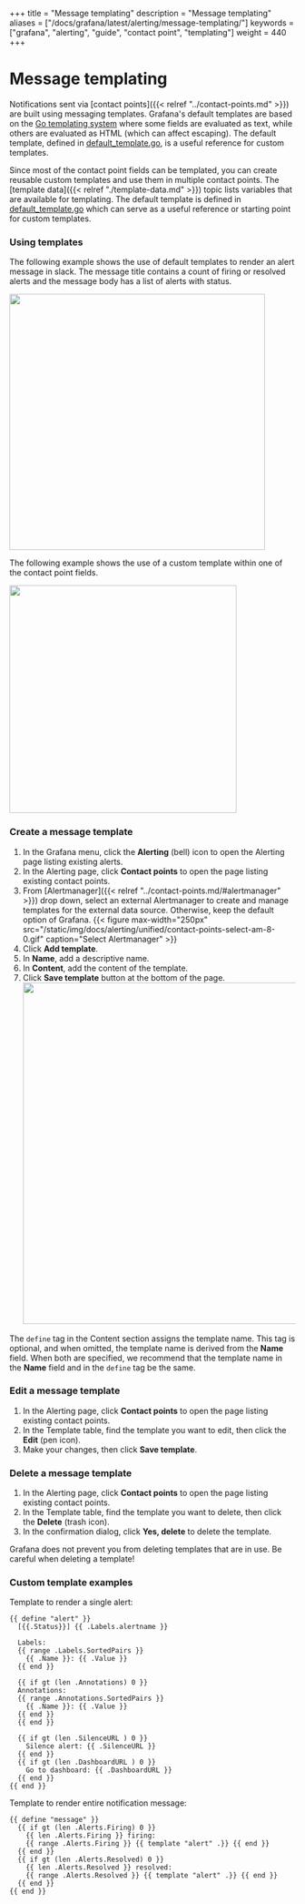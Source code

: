 +++
title = "Message templating"
description = "Message templating"
aliases = ["/docs/grafana/latest/alerting/message-templating/"]
keywords = ["grafana", "alerting", "guide", "contact point", "templating"]
weight = 440
+++

# Message templating

Notifications sent via [contact points]({{< relref "../contact-points.md" >}}) are built using messaging templates. Grafana's default templates are based on the [Go templating system](https://golang.org/pkg/text/template) where some fields are evaluated as text, while others are evaluated as HTML (which can affect escaping). The default template, defined in [default_template.go](https://github.com/grafana/grafana/blob/main/pkg/services/ngalert/notifier/channels/default_template.go), is a useful reference for custom templates.

Since most of the contact point fields can be templated, you can create reusable custom templates and use them in multiple contact points. The [template data]({{< relref "./template-data.md" >}}) topic lists variables that are available for templating. The default template is defined in [default_template.go](https://github.com/grafana/grafana/blob/main/pkg/services/ngalert/notifier/channels/default_template.go) which can serve as a useful reference or starting point for custom templates.

### Using templates

The following example shows the use of default templates to render an alert message in slack. The message title contains a count of firing or resolved alerts and the message body has a list of alerts with status.

<img  src="/static/img/docs/alerting/unified/contact-points-template-fields-8-0.png" width="450px">

The following example shows the use of a custom template within one of the contact point fields.

<img  src="/static/img/docs/alerting/unified/contact-points-use-template-8-0.png" width="400px">

### Create a message template

1. In the Grafana menu, click the **Alerting** (bell) icon to open the Alerting page listing existing alerts.
1. In the Alerting page, click **Contact points** to open the page listing existing contact points.
1. From [Alertmanager]({{< relref "../contact-points.md/#alertmanager" >}}) drop down, select an external Alertmanager to create and manage templates for the external data source. Otherwise, keep the default option of Grafana. 
{{< figure max-width="250px" src="/static/img/docs/alerting/unified/contact-points-select-am-8-0.gif" caption="Select Alertmanager" >}}
1. Click **Add template**.
1. In **Name**, add a descriptive name.
1. In **Content**, add the content of the template.
1. Click **Save template** button at the bottom of the page.
    <img  src="/static/img/docs/alerting/unified/templates-create-8-0.png" width="600px">

The `define` tag in the Content section assigns the template name. This tag is optional, and when omitted, the template name is derived from the **Name** field. When both are specified, we recommend that the template name in the **Name** field and in the `define` tag be the same.

### Edit a message template

1. In the Alerting page, click **Contact points** to open the page listing existing contact points.
1. In the Template table, find the template you want to edit, then click the **Edit** (pen icon).
1. Make your changes, then click **Save template**.

### Delete a message template

1. In the Alerting page, click **Contact points** to open the page listing existing contact points.
1. In the Template table, find the template you want to delete, then click the **Delete** (trash icon).
1. In the confirmation dialog, click **Yes, delete** to delete the template.

Grafana does not prevent you from deleting templates that are in use. Be careful when deleting a template!

### Custom template examples

Template to render a single alert:

```
{{ define "alert" }}
  [{{.Status}}] {{ .Labels.alertname }}

  Labels:
  {{ range .Labels.SortedPairs }}
    {{ .Name }}: {{ .Value }}
  {{ end }}

  {{ if gt (len .Annotations) 0 }}
  Annotations:
  {{ range .Annotations.SortedPairs }}
    {{ .Name }}: {{ .Value }}
  {{ end }}
  {{ end }}

  {{ if gt (len .SilenceURL ) 0 }}
    Silence alert: {{ .SilenceURL }}
  {{ end }}
  {{ if gt (len .DashboardURL ) 0 }}
    Go to dashboard: {{ .DashboardURL }}
  {{ end }}
{{ end }}
```

Template to render entire notification message:

```
{{ define "message" }}
  {{ if gt (len .Alerts.Firing) 0 }}
    {{ len .Alerts.Firing }} firing:
    {{ range .Alerts.Firing }} {{ template "alert" .}} {{ end }}
  {{ end }}
  {{ if gt (len .Alerts.Resolved) 0 }}
    {{ len .Alerts.Resolved }} resolved:
    {{ range .Alerts.Resolved }} {{ template "alert" .}} {{ end }}
  {{ end }}
{{ end }}
```